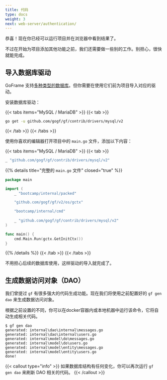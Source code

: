 ```yaml
---
title: 代码
type: docs
weight: 3
next: web-server/authentication/
---
```


恭喜！现在你已经可以运行项目并在浏览器中看到结果了。

不过在开始为项目添加其他功能之前，我们还需要做一些别的工作。别担心，很快就能完成。

## 导入数据库驱动

GoFrame 支持[多种类型的数据库](https://github.com/gogf/gf/tree/master/contrib/drivers)。但你需要在使用它们前为项目导入对应的驱动。

安装数据库驱动：

{{< tabs items="MySQL / MariaDB" >}}
{{< tab >}}
``` bash
go get -u github.com/gogf/gf/contrib/drivers/mysql/v2
```
{{< /tab >}}
{{< /tabs >}}

使用你喜欢的编辑器打开项目中的 `main.go` 文件，添加以下内容：

{{< tabs items="MySQL / MariaDB" >}}
{{< tab >}}
```go {filename="main.go"}
_ "github.com/gogf/gf/contrib/drivers/mysql/v2"
```

{{% details title="完整的 `main.go` 文件" closed="true" %}}
```go {filename="main.go"}
package main

import (
	_ "bootcamp/internal/packed"

	"github.com/gogf/gf/v2/os/gctx"

	"bootcamp/internal/cmd"
    
    _ "github.com/gogf/gf/contrib/drivers/mysql/v2"
)

func main() {
	cmd.Main.Run(gctx.GetInitCtx())
}
```
{{% /details %}}
{{< /tab >}}
{{< /tabs >}}

不用担心后续的数据库使用，这样驱动的导入就完成了。

## 生成数据访问对象（DAO）

我们曾提过 `gf` 有很多强大的代码生成功能。现在我们将使用之前配置好的 `gf gen dao` 来生成数据访问对象。

根据之前设置的不同，你可以在docker容器内或本地机器中运行该命令，它将自动生成相关代码。
```
$ gf gen dao
generated: internal\dao\internal\messages.go
generated: internal\dao\internal\users.go
generated: internal\model\do\messages.go
generated: internal\model\do\users.go
generated: internal\model\entity\messages.go
generated: internal\model\entity\users.go
done!
```

{{< callout type="info" >}}
如果数据库结构有任何变化，你可以再次运行 `gf gen dao` 来刷新 DAO 相关的代码。
{{< /callout >}}